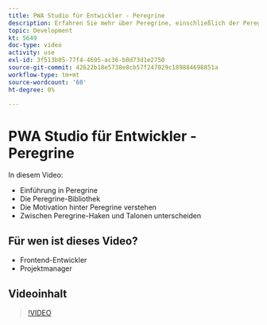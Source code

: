 ```yaml
---
title: PWA Studio für Entwickler - Peregrine
description: Erfahren Sie mehr über Peregrine, einschließlich der Peregrine-Bibliothek. Verstehen Sie die Motivation hinter Peregrine ​ die Unterschiede zwischen Peregrine Haken und Talonen.
topic: Development
kt: 5649
doc-type: video
activity: use
exl-id: 3f513b05-77f4-4695-ac36-b0d73d1e2750
source-git-commit: 42622b18e5738e8cb57f247029c189884698851a
workflow-type: tm+mt
source-wordcount: '60'
ht-degree: 0%

---
```


# PWA Studio für Entwickler - Peregrine

In diesem Video:

- Einführung in Peregrine
- Die Peregrine-Bibliothek
- Die Motivation hinter Peregrine verstehen
- Zwischen Peregrine-Haken und Talonen unterscheiden

## Für wen ist dieses Video?

- Frontend-Entwickler
- Projektmanager

## Videoinhalt

>[!VIDEO](https://video.tv.adobe.com/v/35720?quality=12&learn=on)
